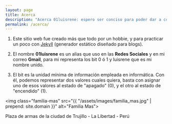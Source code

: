 ```yaml
---
layout: page
title: Acerca
description: "Acerca 01luisrene: espero ser conciso para poder dar a conocer un poco de mi persona, y por que utilice el nombre 01luisrene para en nombre de mi página web."
permalink: /acerca/
---
```

<ol class="lista-about">
	<li>
	<p>Este sitio web fue creado más que todo por un hobbie, y para practicar un poco con <a href="https://jekyllrb.com/" target="_blank">Jekyll</a> (generador estático diseñado para blogs).</p></li>
	<li>
		<p>El nombre <strong>01luisrene</strong> es un alias que uso en las <strong>Redes Sociales</strong> y en mi correo <strong>Gmail</strong>, para mi representa los bit 0 &oacute; 1 y luisrene que es mi nombre unido.</p>
	</li>
	<li><p>El bit es la unidad mínima de información empleada en informática. Con él, podemos representar dos valores cuales quiera, basta con asignar uno de esos valores al estado de "apagado" (0), y el otro al estado de "encendido" (1).</p></li>
</ol>
	
<img class="familia-mas" src="{{ "/assets/images/familia_mas.jpg" | prepend: site.domain }}" alt="Familia Mas">

<p class="text-foo">Plaza de armas  de la ciudad de Trujillo - La Libertad - Per&uacute;</p>
